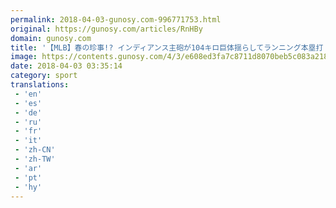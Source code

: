 ```yaml
---
permalink: 2018-04-03-gunosy.com-996771753.html
original: https://gunosy.com/articles/RnHBy
domain: gunosy.com
title: '【MLB】春の珍事!? インディアンス主砲が104キロ巨体揺らしてランニング本塁打（フルカウント） - グノシー'
image: https://contents.gunosy.com/4/3/e608ed3fa7c8711d8070beb5c083a218_content.jpg
date: 2018-04-03 03:35:14
category: sport
translations: 
 - 'en'
 - 'es'
 - 'de'
 - 'ru'
 - 'fr'
 - 'it'
 - 'zh-CN'
 - 'zh-TW'
 - 'ar'
 - 'pt'
 - 'hy'
---
```


